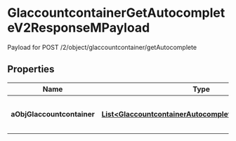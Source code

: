 

# GlaccountcontainerGetAutocompleteV2ResponseMPayload

Payload for POST /2/object/glaccountcontainer/getAutocomplete

## Properties

| Name | Type | Description | Notes |
|------------ | ------------- | ------------- | -------------|
|**aObjGlaccountcontainer** | [**List&lt;GlaccountcontainerAutocompleteElementResponse&gt;**](GlaccountcontainerAutocompleteElementResponse.md) | An array of Glaccountcontainer autocomplete element response. |  |



